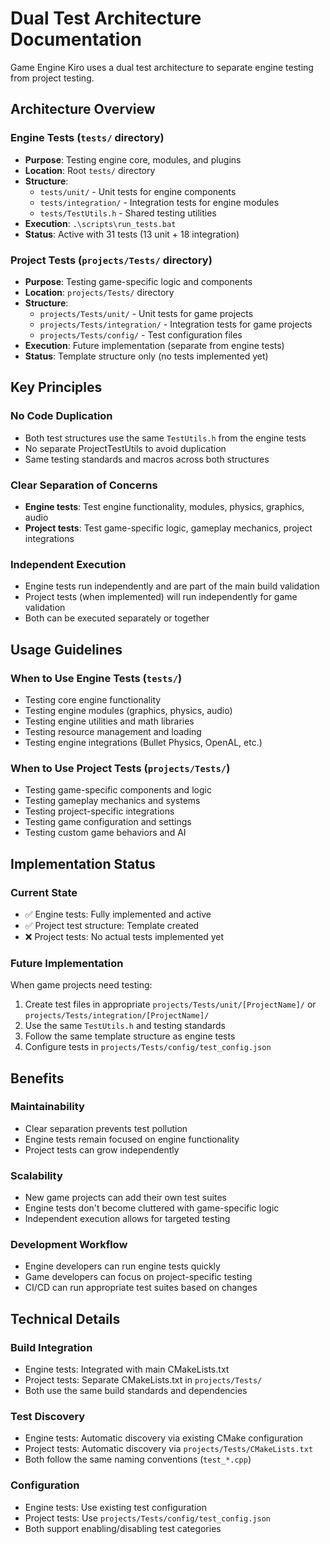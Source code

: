 # Dual Test Architecture Documentation

Game Engine Kiro uses a dual test architecture to separate engine testing from project testing.

## Architecture Overview

### Engine Tests (`tests/` directory)

- **Purpose**: Testing engine core, modules, and plugins
- **Location**: Root `tests/` directory
- **Structure**:
  - `tests/unit/` - Unit tests for engine components
  - `tests/integration/` - Integration tests for engine modules
  - `tests/TestUtils.h` - Shared testing utilities
- **Execution**: `.\scripts\run_tests.bat`
- **Status**: Active with 31 tests (13 unit + 18 integration)

### Project Tests (`projects/Tests/` directory)

- **Purpose**: Testing game-specific logic and components
- **Location**: `projects/Tests/` directory
- **Structure**:
  - `projects/Tests/unit/` - Unit tests for game projects
  - `projects/Tests/integration/` - Integration tests for game projects
  - `projects/Tests/config/` - Test configuration files
- **Execution**: Future implementation (separate from engine tests)
- **Status**: Template structure only (no tests implemented yet)

## Key Principles

### No Code Duplication

- Both test structures use the same `TestUtils.h` from the engine tests
- No separate ProjectTestUtils to avoid duplication
- Same testing standards and macros across both structures

### Clear Separation of Concerns

- **Engine tests**: Test engine functionality, modules, physics, graphics, audio
- **Project tests**: Test game-specific logic, gameplay mechanics, project integrations

### Independent Execution

- Engine tests run independently and are part of the main build validation
- Project tests (when implemented) will run independently for game validation
- Both can be executed separately or together

## Usage Guidelines

### When to Use Engine Tests (`tests/`)

- Testing core engine functionality
- Testing engine modules (graphics, physics, audio)
- Testing engine utilities and math libraries
- Testing resource management and loading
- Testing engine integrations (Bullet Physics, OpenAL, etc.)

### When to Use Project Tests (`projects/Tests/`)

- Testing game-specific components and logic
- Testing gameplay mechanics and systems
- Testing project-specific integrations
- Testing game configuration and settings
- Testing custom game behaviors and AI

## Implementation Status

### Current State

- ✅ Engine tests: Fully implemented and active
- ✅ Project test structure: Template created
- ❌ Project tests: No actual tests implemented yet

### Future Implementation

When game projects need testing:

1. Create test files in appropriate `projects/Tests/unit/[ProjectName]/` or `projects/Tests/integration/[ProjectName]/`
2. Use the same `TestUtils.h` and testing standards
3. Follow the same template structure as engine tests
4. Configure tests in `projects/Tests/config/test_config.json`

## Benefits

### Maintainability

- Clear separation prevents test pollution
- Engine tests remain focused on engine functionality
- Project tests can grow independently

### Scalability

- New game projects can add their own test suites
- Engine tests don't become cluttered with game-specific logic
- Independent execution allows for targeted testing

### Development Workflow

- Engine developers can run engine tests quickly
- Game developers can focus on project-specific testing
- CI/CD can run appropriate test suites based on changes

## Technical Details

### Build Integration

- Engine tests: Integrated with main CMakeLists.txt
- Project tests: Separate CMakeLists.txt in `projects/Tests/`
- Both use the same build standards and dependencies

### Test Discovery

- Engine tests: Automatic discovery via existing CMake configuration
- Project tests: Automatic discovery via `projects/Tests/CMakeLists.txt`
- Both follow the same naming conventions (`test_*.cpp`)

### Configuration

- Engine tests: Use existing test configuration
- Project tests: Use `projects/Tests/config/test_config.json`
- Both support enabling/disabling test categories
